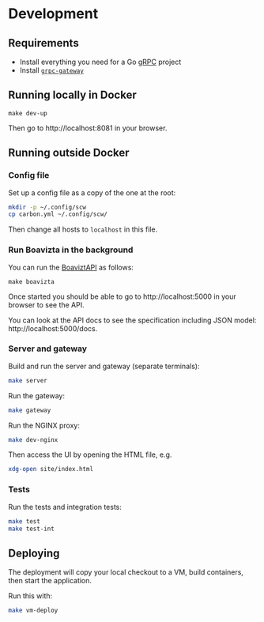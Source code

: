 # Development

## Requirements

- Install everything you need for a Go [gRPC](https://grpc.io/docs/languages/go/quickstart/) project
- Install [`grpc-gateway`](https://github.com/grpc-ecosystem/grpc-gateway)

## Running locally in Docker

```
make dev-up
```

Then go to http://localhost:8081 in your browser.

## Running outside Docker

### Config file

Set up a config file as a copy of the one at the root:

```bash
mkdir -p ~/.config/scw
cp carbon.yml ~/.config/scw/
```

Then change all hosts to `localhost` in this file.

### Run Boavizta in the background

You can run the [BoaviztAPI](https://github.com/Boavizta/boaviztapi) as follows:

```
make boavizta
```

Once started you should be able to go to http://localhost:5000 in your browser to see the API.

You can look at the API docs to see the specification including JSON model: http://localhost:5000/docs.

### Server and gateway

Build and run the server and gateway (separate terminals):

```bash
make server
```

Run the gateway:

```bash
make gateway
```

Run the NGINX proxy:

```bash
make dev-nginx
```

Then access the UI by opening the HTML file, e.g.

```bash
xdg-open site/index.html
```

### Tests

Run the tests and integration tests:

```bash
make test
make test-int
```

## Deploying

The deployment will copy your local checkout to a VM, build containers, then start the application.

Run this with:

```bash
make vm-deploy
```
